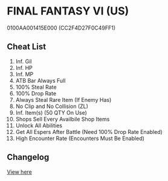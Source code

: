 # FINAL FANTASY VI (US)
0100AA001415E000 (CC2F4D27F0C49FF1)

## Cheat List
1. Inf. Gil
1. Inf. HP
1. Inf. MP
1. ATB Bar Always Full
1. 100% Steal Rate
1. 100% Drop Rate
1. Always Steal Rare Item (If Enemy Has)
1. No Clip and No Collision (ZL)
1. Inf. Item(s) (50 QTY On Use)
1. Shops Sell Every Availbile Shop Items
1. Unlock All Abilities
1. Get All Espers After Battle (Need 100% Drop Rate Enabled)
1. High Encounter Rate (Encounters Must Be Enabled)

## Changelog
[View here](./CHANGELOG.md)